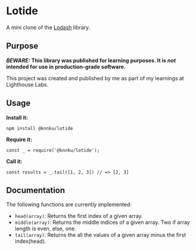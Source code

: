 # Lotide

A mini clone of the [Lodash](https://lodash.com) library.

## Purpose

**_BEWARE:_ This library was published for learning purposes. It is _not_ intended for use in production-grade software.**

This project was created and published by me as part of my learnings at Lighthouse Labs. 

## Usage

**Install it:**

`npm install @knnku/lotide`

**Require it:**

`const _ = require('@knnku/lotide');`

**Call it:**

`const results = _.tail([1, 2, 3]) // => [2, 3]`

## Documentation

The following functions are currently implemented:

* `head(array)`: Returns the first index of a given array.
* `middle(array)`: Returns the middle indices of a given array. Two if array length is even, else, one.
* `tail(array)`: Returns the all the values of a given array minus the first index(head).
